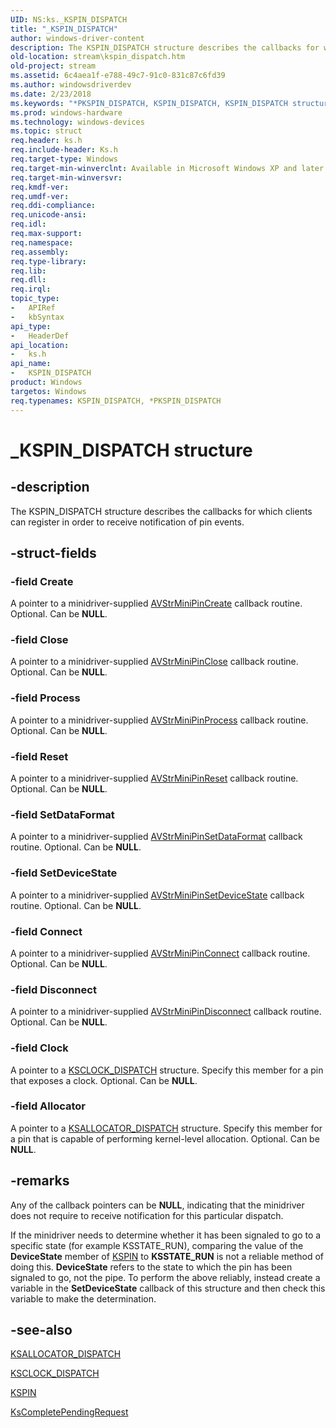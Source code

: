 ```yaml
---
UID: NS:ks._KSPIN_DISPATCH
title: "_KSPIN_DISPATCH"
author: windows-driver-content
description: The KSPIN_DISPATCH structure describes the callbacks for which clients can register in order to receive notification of pin events.
old-location: stream\kspin_dispatch.htm
old-project: stream
ms.assetid: 6c4aea1f-e788-49c7-91c0-831c87c6fd39
ms.author: windowsdriverdev
ms.date: 2/23/2018
ms.keywords: "*PKSPIN_DISPATCH, KSPIN_DISPATCH, KSPIN_DISPATCH structure [Streaming Media Devices], PKSPIN_DISPATCH, PKSPIN_DISPATCH structure pointer [Streaming Media Devices], _KSPIN_DISPATCH, avstruct_2ef1e08b-327f-476c-9c0b-804582f67815.xml, ks/KSPIN_DISPATCH, ks/PKSPIN_DISPATCH, stream.kspin_dispatch"
ms.prod: windows-hardware
ms.technology: windows-devices
ms.topic: struct
req.header: ks.h
req.include-header: Ks.h
req.target-type: Windows
req.target-min-winverclnt: Available in Microsoft Windows XP and later operating systems and in Microsoft DirectX 8.0 and later versions.
req.target-min-winversvr: 
req.kmdf-ver: 
req.umdf-ver: 
req.ddi-compliance: 
req.unicode-ansi: 
req.idl: 
req.max-support: 
req.namespace: 
req.assembly: 
req.type-library: 
req.lib: 
req.dll: 
req.irql: 
topic_type:
-	APIRef
-	kbSyntax
api_type:
-	HeaderDef
api_location:
-	ks.h
api_name:
-	KSPIN_DISPATCH
product: Windows
targetos: Windows
req.typenames: KSPIN_DISPATCH, *PKSPIN_DISPATCH
---
```


# _KSPIN_DISPATCH structure


## -description


The KSPIN_DISPATCH structure describes the callbacks for which clients can register in order to receive notification of pin events.


## -struct-fields




### -field Create

A pointer to a minidriver-supplied <a href="https://msdn.microsoft.com/library/windows/hardware/ff556334">AVStrMiniPinCreate</a> callback routine. Optional. Can be <b>NULL</b>.


### -field Close

A pointer to a minidriver-supplied <a href="https://msdn.microsoft.com/library/windows/hardware/ff556329">AVStrMiniPinClose</a> callback routine. Optional. Can be <b>NULL</b>.


### -field Process

A pointer to a minidriver-supplied <a href="https://msdn.microsoft.com/library/windows/hardware/ff556351">AVStrMiniPinProcess</a> callback routine. Optional. Can be <b>NULL</b>.


### -field Reset

A pointer to a minidriver-supplied <a href="https://msdn.microsoft.com/library/windows/hardware/ff556354">AVStrMiniPinReset</a> callback routine. Optional. Can be <b>NULL</b>.


### -field SetDataFormat

A pointer to a minidriver-supplied <a href="https://msdn.microsoft.com/library/windows/hardware/ff556355">AVStrMiniPinSetDataFormat</a> callback routine. Optional. Can be <b>NULL</b>.


### -field SetDeviceState

A pointer to a minidriver-supplied <a href="https://msdn.microsoft.com/library/windows/hardware/ff556359">AVStrMiniPinSetDeviceState</a> callback routine. Optional. Can be <b>NULL</b>.


### -field Connect

A pointer to a minidriver-supplied <a href="https://msdn.microsoft.com/library/windows/hardware/ff556332">AVStrMiniPinConnect</a> callback routine. Optional. Can be <b>NULL</b>.


### -field Disconnect

A pointer to a minidriver-supplied <a href="https://msdn.microsoft.com/library/windows/hardware/ff556337">AVStrMiniPinDisconnect</a> callback routine. Optional. Can be <b>NULL</b>.


### -field Clock

A pointer to a <a href="https://msdn.microsoft.com/library/windows/hardware/ff561017">KSCLOCK_DISPATCH</a> structure. Specify this member for a pin that exposes a clock. Optional. Can be <b>NULL</b>.


### -field Allocator

A pointer to a <a href="https://msdn.microsoft.com/library/windows/hardware/ff560976">KSALLOCATOR_DISPATCH</a> structure. Specify this member for a pin that is capable of performing kernel-level allocation. Optional. Can be <b>NULL</b>.


## -remarks



Any of the callback pointers can be <b>NULL</b>, indicating that the minidriver does not require to receive notification for this particular dispatch.

If the minidriver needs to determine whether it has been signaled to go to a specific state (for example KSSTATE_RUN), comparing the value of the <b>DeviceState</b> member of <a href="https://msdn.microsoft.com/library/windows/hardware/ff563483">KSPIN</a> to <b>KSSTATE_RUN</b> is not a reliable method of doing this. <b>DeviceState</b> refers to the state to which the pin has been signaled to go, not the pipe. To perform the above reliably, instead create a variable in the <b>SetDeviceState</b> callback of this structure and then check this variable to make the determination.




## -see-also




<a href="https://msdn.microsoft.com/library/windows/hardware/ff560976">KSALLOCATOR_DISPATCH</a>



<a href="https://msdn.microsoft.com/library/windows/hardware/ff561017">KSCLOCK_DISPATCH</a>



<a href="https://msdn.microsoft.com/library/windows/hardware/ff563483">KSPIN</a>



<a href="https://msdn.microsoft.com/library/windows/hardware/ff561025">KsCompletePendingRequest</a>
 

 

